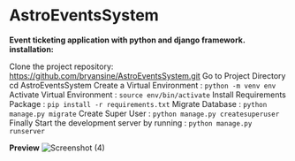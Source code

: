 # AstroEventsSystem
**Event ticketing application with python and django framework.**
**installation:**

Clone the project repository: https://github.com/bryansine/AstroEventsSystem.git 
Go to Project Directory cd AstroEventsSystem
Create a Virtual Environment : ``python -m venv env``
Activate Virtual Environment : ``source env/bin/activate``
Install Requirements Package : ``pip install -r requirements.txt``
Migrate Database : ``python manage.py migrate``
Create Super User : ``python manage.py createsuperuser``
Finally Start the development server by running : ``python manage.py runserver``

 **Preview**
 ![Screenshot (4)](https://github.com/bryansine/AstroEventsSystem/assets/98818309/c54ddc78-4a2b-496b-acd8-d23d875397fe)
